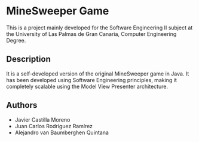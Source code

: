 # MineSweeper Game
This is a project mainly developed for the Software Engineering II subject at the University of Las Palmas de Gran Canaria, Computer Engineering Degree.
## Description
It is a self-developed version of the original MineSweeper game in Java. It has been developed using Software Engineering principles, making it completely scalable using the Model View Presenter architecture.
## Authors
- Javier Castilla Moreno
- Juan Carlos Rodríguez Ramírez
- Alejandro van Baumberghen Quintana
